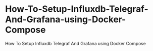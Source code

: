 # How-To-Setup-Influxdb-Telegraf-And-Grafana-using-Docker-Compose
How To Setup Influxdb Telegraf And Grafana using Docker Compose
